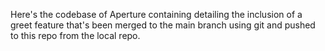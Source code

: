 Here's the codebase of Aperture containing detailing the inclusion of a greet feature that's been merged to the main branch using git and pushed to this repo from the local repo.
